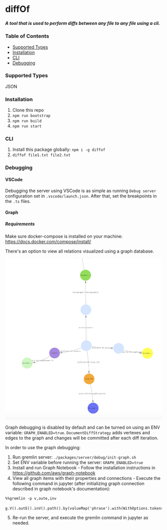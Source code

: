 # diffOf

##### A tool that is used to perform diffs between any file to any file using a cli.

### Table of Contents

- [Supported Types](#supported-types)
- [Installation](#installation)
- [CLI](#cli)
- [Debugging](#debugging)

### Supported Types

JSON

### Installation

1. Clone this repo
2. `npm run bootstrap`
3. `npm run build`
4. `npm run start`

### CLI

1. Install this package globally: `npm i -g diffof`
2. `diffof file1.txt file2.txt`

### Debugging
#### VSCode
Debugging the server using VSCode is as simple as running `Debug server` configuration set in `.vscode/launch.json`. After that, set the breakpoints in the `.ts` files.

#### Graph

##### Requirements
Make sure docker-compose is installed on your machine: https://docs.docker.com/compose/install/


There's an option to view all relations visualized using a graph database.

![Graph Visualization Sample](./packages/server/debug/graph.png "Graph Visualization Sample")

Graph debugging is disabled by default and can be turned on using an ENV variable: `GRAPH_ENABLED=true`.
`DocumentDiffStrategy` adds vertexes and edges to the graph and changes will be committed after each diff iteration.

In order to use the graph debugging:
1. Run gremlin server: `./packages/server/debug/init-graph.sh`
2. Set ENV variable before running the server: `GRAPH_ENABLED=true`
3. Install and run Graph Notebook - Follow the installation instructions in https://github.com/aws/graph-notebook
4. View all graph items with their properties and connections - Execute the following command in jupyter (after initializing graph connection described in graph notebook's documentation):
```
%%gremlin -p v,oute,inv

g.V().outE().inV().path().by(valueMap('phrase').with(WithOptions.tokens))
```
5. Re-run the server, and execute the gremlin command in jupyter as needed.
